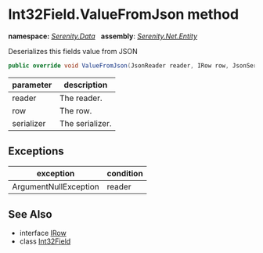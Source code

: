 # Int32Field.ValueFromJson method
**namespace:** *[Serenity.Data](../../README.md#serenity.data-namespace)*   **assembly**: *[Serenity.Net.Entity](../../README.md)*

Deserializes this fields value from JSON

```csharp
public override void ValueFromJson(JsonReader reader, IRow row, JsonSerializer serializer)
```

| parameter | description |
| --- | --- |
| reader | The reader. |
| row | The row. |
| serializer | The serializer. |

## Exceptions

| exception | condition |
| --- | --- |
| ArgumentNullException | reader |

## See Also

* interface [IRow](../IRow.md)
* class [Int32Field](../Int32Field.md)